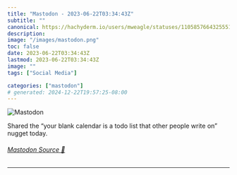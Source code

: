 ```yaml
---
title: "Mastodon - 2023-06-22T03:34:43Z"
subtitle: ""
canonical: https://hachyderm.io/users/mweagle/statuses/110585766432555136
description:
image: "/images/mastodon.png"
toc: false
date: 2023-06-22T03:34:43Z
lastmod: 2023-06-22T03:34:43Z
image: ""
tags: ["Social Media"]

categories: ["mastodon"]
# generated: 2024-12-22T19:57:25-08:00
---
```

![Mastodon](/images/mastodon.png)

<p>Shared the “your blank calendar is a todo list that other people write on” nugget today.</p>


###### [Mastodon Source 🐘](https://hachyderm.io/@mweagle/110585766432555136)

___

